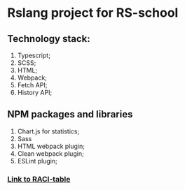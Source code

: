 # Rslang project for RS-school

## Technology stack:

1. Typescript;
2. SCSS;
3. HTML;
4. Webpack;
5. Fetch API;
6. History API;

## NPM packages and libraries

1. Chart.js for statistics;
2. Sass
3. HTML webpack plugin;
4. Clean webpack plugin;
5. ESLint plugin;

### [Link to RACI-table](https://docs.google.com/spreadsheets/d/1OIN-yQDfipCXl8P6sIMdR32dzrEelwIA32FOGkMhoms/edit?usp=sharing)
